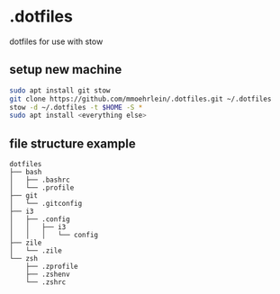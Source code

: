 # .dotfiles
dotfiles for use with stow

## setup new machine
```bash
sudo apt install git stow
git clone https://github.com/mmoehrlein/.dotfiles.git ~/.dotfiles
stow -d ~/.dotfiles -t $HOME -S *
sudo apt install <everything else>
```
## file structure example
    dotfiles
    ├── bash
    │   ├── .bashrc
    │   └── .profile
    ├── git
    │   └── .gitconfig
    ├── i3
    │   ├── .config
    │   │   ├── i3
    │   │   │   └── config
    ├── zile
    │   └── .zile
    └── zsh
        ├── .zprofile
        ├── .zshenv
        └── .zshrc

